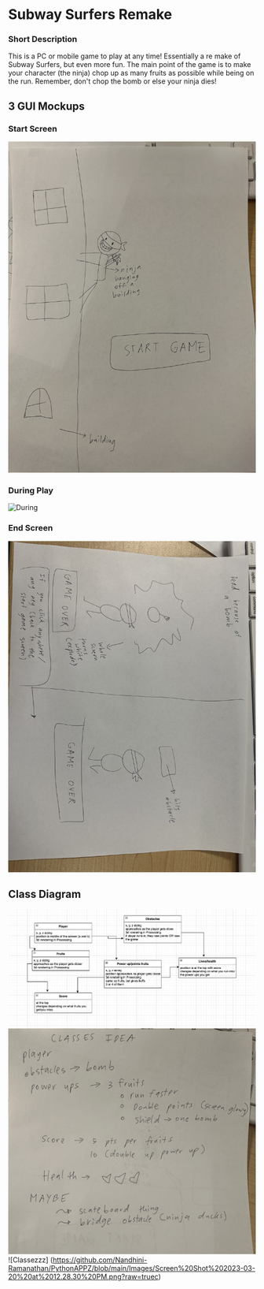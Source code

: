 # Subway Surfers Remake

### Short Description

This is a PC or mobile game to play at any time! Essentially a re make of Subway Surfers, but even more fun. The main point of the game is to make your character (the ninja) chop up as many fruits as possible while being on the run. Remember, don't chop the bomb or else your ninja dies!

## 3 GUI Mockups

### Start Screen

![Start](https://github.com/Nandhini-Ramanathan/PythonAPPZ/blob/main/Images/ninja%20start.jpg?raw=true) 

### During Play

![During](https://github.com/Nandhini-Ramanathan/PythonAPPZ/blob/02f3bdaa20c7d2b4528d4ad0ebdedcf9bbb0727c/Images/Image.jpeg) 

### End Screen

![End](https://github.com/Nandhini-Ramanathan/PythonAPPZ/blob/main/Images/ninja.jpg?raw=true) 

## Class Diagram

![Class](https://github.com/Nandhini-Ramanathan/PythonAPPZ/blob/0ef01d68d78e8cb2175a85a06090d22d092bfc0f/Images/classes%20%22subway%20surf%22.png) 
![Classezzz](https://github.com/Nandhini-Ramanathan/PythonAPPZ/blob/main/Images/classezzz.jpg?raw=true)
![Classezzz] (https://github.com/Nandhini-Ramanathan/PythonAPPZ/blob/main/Images/Screen%20Shot%202023-03-20%20at%2012.28.30%20PM.png?raw=truec)

